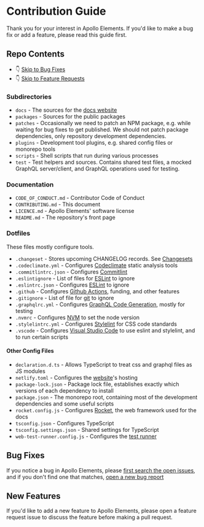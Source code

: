 # Contribution Guide

Thank you for your interest in Apollo Elements. If you'd like to make a bug fix or add a feature, please read this guide first.

## Repo Contents

- 👇 [Skip to Bug Fixes](#bug-fixes)
- 👇 [Skip to Feature Requests](#new-features)

### Subdirectories

- `docs` - The sources for the [docs website](https://apolloelements.dev)
- `packages` - Sources for the public packages
- `patches` - Occasionally we need to patch an NPM package, e.g. while waiting for bug fixes to get published. We should not patch package dependencies, only repository development dependencies.
- `plugins` - Development tool plugins, e.g. shared config files or monorepo tools
- `scripts` - Shell scripts that run during various processes
- `test` - Test helpers and sources. Contains shared test files, a mocked GraphQL server/client, and GraphQL operations used for testing.

### Documentation

- `CODE_OF_CONDUCT.md` - Contributor Code of Conduct
- `CONTRIBUTING.md` - This document
- `LICENCE.md` - Apollo Elements' software license
- `README.md` - The repository's front page

### Dotfiles

These files mostly configure tools.

- `.changeset` - Stores upcoming CHANGELOG records. See [Changesets](https://github.com/atlassian/changesets)
- `.codeclimate.yml` - Configures [Codeclimate](https://codeclimate.com/) static analysis tools
- `.commitlintrc.json` - Configures [Commitlint](https://commitlint.js.org/#/)
- `.eslintignore` - List of files for [ESLint](https://eslint.org) to ignore
- `.eslintrc.json` - Configures [ESLint](https://eslint.org) to ignore
- `.github` - Configures [Github Actions](https://github.com/apollo-elements/apollo-elements/actions), funding, and other features
- `.gitignore` - List of file for [git](https://git-scm.com/docs/gitignore) to ignore
- `.graphqlrc.yml` - Configures [GraphQL Code Generation](https://graphql-code-generator.com/), mostly for testing
- `.nvmrc` - Configures [NVM](https://github.com/nvm-sh/nvm) to set the node version
- `.stylelintrc.yml` - Configures [Stylelint](https://stylelint.io/) for CSS code standards
- `.vscode` - Configures [Visual Studio Code](https://code.visualstudie.com) to use eslint and stylelint, and to run certain scripts

#### Other Config Files

- `declaration.d.ts` - Allows TypeScript to treat css and graphql files as JS modules
- `netlify.toml` - Configures the [website](https://apolloelements.dev)'s hosting
- `package-lock.json` - Package lock file, establishes exactly which versions of each dependency to install
- `package.json` - The monorepo root, containing most of the development dependencies and some useful scripts
- `rocket.config.js` - Configures [Rocket](https://rocket.modern-web.dev), the web framework used for the docs
- `tsconfig.json` - Configures TypeScript
- `tsconfig.settings.json` - Shared settings for TypeScript
- `web-test-runner.config.js` - Configures the [test runner](https://modern-web.dev/guides/test-runner/getting-started/)

## Bug Fixes

If you notice a bug in Apollo Elements, please [first search the open issues](https://github.com/apollo-elements/apollo-elements/issues), and if you don't find one that matches, [open a new bug report](https://github.com/apollo-elements/apollo-elements/issues/new?assignees=&labels=bug&template=bug_report.md&title=Apollo+Elements+Bug)

## New Features

If you'd like to add a new feature to Apollo Elements, please open a feature request issue to discuss the feature before making a pull request.
